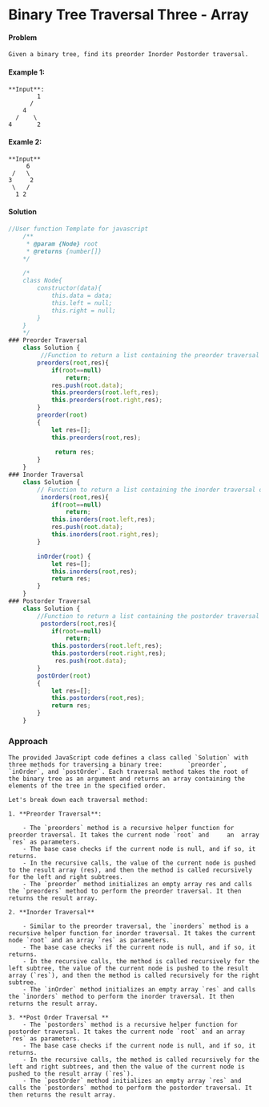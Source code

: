 # Binary Tree Traversal Three - Array
#### Problem
    Given a binary tree, find its preorder Inorder Postorder traversal.  
#### Example 1:
    **Input**:
            1      
          /          
        4    
      /    \   
    4       2
#### Examle 2:
    **Input**
         6
     /   \
    3     2
     \   / 
      1 2        
#### Solution 
```javascript
//User function Template for javascript
    /**
     * @param {Node} root
     * @returns {number[]}
    */

    /*
    class Node{
        constructor(data){
            this.data = data;
            this.left = null;
            this.right = null;
        }
    }
    */
### Preorder Traversal
    class Solution {
         //Function to return a list containing the preorder traversal of the tree.
        preorders(root,res){
            if(root==null)
                return;
            res.push(root.data);
            this.preorders(root.left,res);
            this.preorders(root.right,res);
        }
        preorder(root)
        {
            let res=[];
            this.preorders(root,res);
        
             return res;
        }
    }
### Inorder Traversal
    class Solution {
        // Function to return a list containing the inorder traversal of the tree.
         inorders(root,res){
            if(root==null)
                return;
            this.inorders(root.left,res);    
            res.push(root.data);
            this.inorders(root.right,res);
        }

        inOrder(root) {
            let res=[];
            this.inorders(root,res);
            return res;
        }
    }   
### Postorder Traversal
    class Solution {
        //Function to return a list containing the postorder traversal of the tree.
         postorders(root,res){
            if(root==null)
                return;
            this.postorders(root.left,res);    
            this.postorders(root.right,res);
             res.push(root.data);
        }
        postOrder(root)
        {
            let res=[];
            this.postorders(root,res);
            return res;
        }
    }
```
### Approach
    The provided JavaScript code defines a class called `Solution` with three methods for traversing a binary tree:       `preorder`, `inOrder`, and `postOrder`. Each traversal method takes the root of the binary tree as an argument and returns an array containing the elements of the tree in the specified order.

    Let's break down each traversal method:
    
    1. **Preorder Traversal**:
       
        - The `preorders` method is a recursive helper function for preorder traversal. It takes the current node `root` and     an  array `res` as parameters.
        - The base case checks if the current node is null, and if so, it returns.
        - In the recursive calls, the value of the current node is pushed to the result array (res), and then the method is called recursively for the left and right subtrees.
        - The `preorder` method initializes an empty array res and calls the `preorders` method to perform the preorder traversal. It then returns the result array.
    
    2. **Inorder Traversal**
       
        - Similar to the preorder traversal, the `inorders` method is a recursive helper function for inorder traversal. It takes the current node `root` and an array `res` as parameters.
        - The base case checks if the current node is null, and if so, it returns.
        - In the recursive calls, the method is called recursively for the left subtree, the value of the current node is pushed to the result array (`res`), and then the method is called recursively for the right subtree.
        - The `inOrder` method initializes an empty array `res` and calls the `inorders` method to perform the inorder traversal. It then returns the result array.

    3. **Post Order Traversal ** 
        - The `postorders` method is a recursive helper function for postorder traversal. It takes the current node `root` and an array `res` as parameters.
        - The base case checks if the current node is null, and if so, it returns.
        - In the recursive calls, the method is called recursively for the left and right subtrees, and then the value of the current node is pushed to the result array (`res`).
        - The `postOrder` method initializes an empty array `res` and calls the `postorders` method to perform the postorder traversal. It then returns the result array.   

